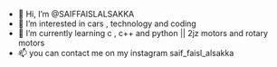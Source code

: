 - 👋 Hi, I’m @SAIFFAISLALSAKKA
- 👀 I’m interested in cars , technology and coding
- 🌱 I’m currently learning c , c++ and python || 2jz motors and rotary motors
- 📫 you can contact me on my instagram saif_faisl_alsakka

<!---
SAIFFAISLALSAKKA/SAIFFAISLALSAKKA is a ✨ special ✨ repository because its `README.md` (this file) appears on your GitHub profile.
You can click the Preview link to take a look at your changes.
--->
